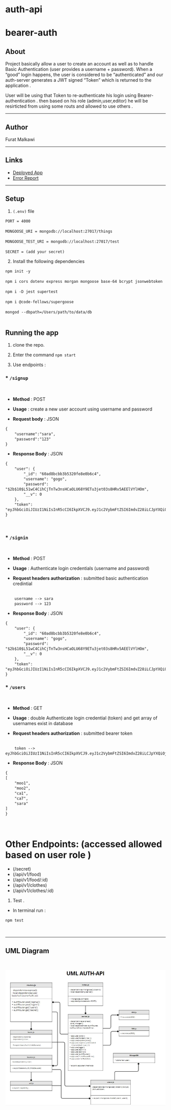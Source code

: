 # auth-api


# bearer-auth

## About 

 Project basically allow a user to create an account as well as to handle Basic Authentication (user provides a username + password). When a “good” login happens, the user is considered to be “authenticated” and our auth-server generates a JWT signed “Token” which is returned to the application . 

User will be using that Token to re-authenticate his login using Bearer-authentication . then based on his role (admin,user,editor) he will be resirticted from using some routs and allowed to use others .

<hr>

## Author
Furat Malkawi

<hr>

## Links

* [Deployed App](https://auth-api-furat.herokuapp.com/)
* [Error Report](https://github.com/furatmalkawi29/auth-api/actions/)

<hr>

## Setup

1. `(.env)` file 

```
PORT = 4000

MONGOOSE_URI = mongodb://localhost:27017/things

MONGOOSE_TEST_URI = mongodb://localhost:27017/test

SECRET = (add your secret)

```

2. Install the following dependencies

```
npm init -y 

npm i cors dotenv express morgan mongoose base-64 bcrypt jsonwebtoken 

npm i -D jest supertest

npm i @code-fellows/supergoose 

mongod --dbpath=/Users/path/to/data/db


```

## Running the app 

1. clone the repo.

2. Enter the command `npm start`

3. Use endpoints :

   
  ### * `/signup`

<br>
  
- **Method** : POST 
- **Usage** : create a new user account using username and password 

- **Request body** : JSON 

```
{
    "username":"sara",
    "password":"123"
}
```

- **Response Body**  : JSON 
  
  
```
{
    "user": {
        "_id": "60ad8bcbb3b5320fe8e0b6c4",
        "username": "gogo",
        "password": "$2b$10$L51wC4CihCjTnTw3nsHCaOLU68Y9ETu3jet03s8HRv5AEElVYlHOm",
        "__v": 0
    },
    "token": "eyJhbGciOiJIUzI1NiIsInR5cCI6IkpXVCJ9.eyJ1c2VybmFtZSI6ImdvZ28iLCJpYXQiOjE2MjE5ODYyNTF9.Lf6ICMkl5HE6lmDiT6lEfryEulKA3lCxQeLPs7t8Oqc"
}
```


<br>


  ### * `/signin`

<br>
  
- **Method** : POST 
- **Usage** : Authenticate login credentials (username and password) 

- **Request headers authorization** :  submitted basic authentication credintial 

```

    username --> sara
    password --> 123

```

- **Response Body**  : JSON 
  
  
```
{
    "user": {
        "_id": "60ad8bcbb3b5320fe8e0b6c4",
        "username": "gogo",
        "password": "$2b$10$L51wC4CihCjTnTw3nsHCaOLU68Y9ETu3jet03s8HRv5AEElVYlHOm",
        "__v": 0
    },
    "token": "eyJhbGciOiJIUzI1NiIsInR5cCI6IkpXVCJ9.eyJ1c2VybmFtZSI6ImdvZ28iLCJpYXQiOjE2MjE5ODY3MTB9.Vy7ssKp03DlQfY2P31MocDfWV5D8g2Dbb19SVkIy_eQ"
}
```


  ### * `/users`

<br>
  
- **Method** : GET 
- **Usage** : double Authenticate login credential (token) and get array of usernames exist in database

- **Request headers authorization** :  submitted bearer token

```

    token --> eyJhbGciOiJIUzI1NiIsInR5cCI6IkpXVCJ9.eyJ1c2VybmFtZSI6ImdvZ28iLCJpYXQiOjE2MjE5ODY3MTB9.Vy7ssKp03DlQfY2P31MocDfWV5D8g2Dbb19SVkIy_eQ

```

- **Response Body**  : JSON 
  
  
```
{
[
    "moo1",
    "moo2",
    "ca1",
    "ca7",
    "sara"
]
}
```
<br>

# Other Endpoints: (accessed allowed based on user role )
   * (/secret)
   * (/api/v1/food)
   * (/api/v1/food/:id)
   * (/api/v1/clothes)
   * (/api/v1/clothes/:id)

1. Test .    

* In terminal run :

```
npm test
```
<br>
<hr>

## UML Diagram

<br>

![](./uml0.jpg)
